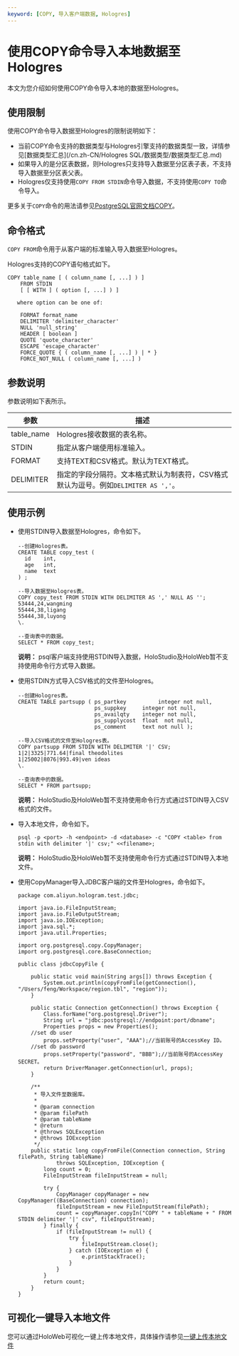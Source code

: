 ```yaml
---
keyword: [COPY, 导入客户端数据, Hologres]
---
```


# 使用COPY命令导入本地数据至Hologres

本文为您介绍如何使用COPY命令导入本地的数据至Hologres。

## 使用限制

使用COPY命令导入数据至Hologres的限制说明如下：

-   当前COPY命令支持的数据类型与Hologres引擎支持的数据类型一致，详情参见[数据类型汇总](/cn.zh-CN/Hologres SQL/数据类型/数据类型汇总.md)
-   如果导入的是分区表数据，则Hologres只支持导入数据至分区表子表，不支持导入数据至分区表父表。
-   Hologres仅支持使用`COPY FROM STDIN`命令导入数据，不支持使用`COPY TO`命令导入。

更多关于`COPY`命令的用法请参见[PostgreSQL官网文档COPY](https://www.postgresql.org/docs/9.2/sql-copy.html)。

## 命令格式

`COPY FROM`命令用于从客户端的标准输入导入数据至Hologres。

Hologres支持的COPY语句格式如下。

```
COPY table_name [ ( column_name [, ...] ) ]
    FROM STDIN
    [ [ WITH ] ( option [, ...] ) ]

   where option can be one of:

    FORMAT format_name
    DELIMITER 'delimiter_character'
    NULL 'null_string'
    HEADER [ boolean ]
    QUOTE 'quote_character'
    ESCAPE 'escape_character'
    FORCE_QUOTE { ( column_name [, ...] ) | * }
    FORCE_NOT_NULL ( column_name [, ...] )
```

## 参数说明

参数说明如下表所示。

|参数|描述|
|--|--|
|table\_name|Hologres接收数据的表名称。|
|STDIN|指定从客户端使用标准输入。|
|FORMAT|支持TEXT和CSV格式。默认为TEXT格式。 |
|DELIMITER|指定的字段分隔符。文本格式默认为制表符，CSV格式默认为逗号。例如`DELIMITER AS ','`。 |

## 使用示例

-   使用STDIN导入数据至Hologres，命令如下。

    ```
    --创建Hologres表。
    CREATE TABLE copy_test (
      id    int,
      age   int,
      name  text
    ) ;
    
    --导入数据至Hologres表。
    COPY copy_test FROM STDIN WITH DELIMITER AS ',' NULL AS '';
    53444,24,wangming
    55444,38,ligang
    55444,38,luyong
    \.
    
    --查询表中的数据。
    SELECT * FROM copy_test;
    ```

    **说明：** psql客户端支持使用STDIN导入数据，HoloStudio及HoloWeb暂不支持使用命令行方式导入数据。

-   使用STDIN方式导入CSV格式的文件至Hologres。

    ```
    --创建Hologres表。
    CREATE TABLE partsupp ( ps_partkey          integer not null,
                            ps_suppkey     integer not null,
                            ps_availqty    integer not null,     
                            ps_supplycost  float  not null,
                            ps_comment     text not null );
    
    --导入CSV格式的文件至Hologres表。
    COPY partsupp FROM STDIN WITH DELIMITER '|' CSV;  
    1|2|3325|771.64|final theodolites 
    1|25002|8076|993.49|ven ideas
    \.
    
    --查询表中的数据。
    SELECT * FROM partsupp;
    ```

    **说明：** HoloStudio及HoloWeb暂不支持使用命令行方式通过STDIN导入CSV格式的文件。

-   导入本地文件，命令如下。

    ```
    psql -p <port> -h <endpoint> -d <database> -c "COPY <table> from stdin with delimiter '|' csv;" <<filename>;
    ```

    **说明：** HoloStudio及HoloWeb暂不支持使用命令行方式通过STDIN导入本地文件。

-   使用CopyManager导入JDBC客户端的文件至Hologres，命令如下。

    ```
    package com.aliyun.hologram.test.jdbc;
    
    import java.io.FileInputStream;
    import java.io.FileOutputStream;
    import java.io.IOException;
    import java.sql.*;
    import java.util.Properties;
    
    import org.postgresql.copy.CopyManager;
    import org.postgresql.core.BaseConnection;
    
    public class jdbcCopyFile {
    
        public static void main(String args[]) throws Exception {
            System.out.println(copyFromFile(getConnection(), "/Users/feng/Workspace/region.tbl", "region"));
        }
    
        public static Connection getConnection() throws Exception {
            Class.forName("org.postgresql.Driver");
            String url = "jdbc:postgresql://endpoint:port/dbname";
            Properties props = new Properties();
        //set db user
            props.setProperty("user", "AAA");//当前账号的AccessKey ID。
        //set db password
            props.setProperty("password", "BBB");//当前账号的AccessKey SECRET。
            return DriverManager.getConnection(url, props);
        }
    
        /**
         * 导入文件至数据库。
         * 
         * @param connection
         * @param filePath
         * @param tableName
         * @return
         * @throws SQLException
         * @throws IOException
         */
        public static long copyFromFile(Connection connection, String filePath, String tableName)
                throws SQLException, IOException {
            long count = 0;
            FileInputStream fileInputStream = null;
    
            try {
                CopyManager copyManager = new CopyManager((BaseConnection) connection);
                fileInputStream = new FileInputStream(filePath);
                count = copyManager.copyIn("COPY " + tableName + " FROM STDIN delimiter '|' csv", fileInputStream);
            } finally {
                if (fileInputStream != null) {
                    try {
                        fileInputStream.close();
                    } catch (IOException e) {
                        e.printStackTrace();
                    }
                }
            }
            return count;
        }
    }
    ```


## 可视化一键导入本地文件

您可以通过HoloWeb可视化一键上传本地文件，具体操作请参见[一键上传本地文件](/cn.zh-CN/连接开发工具/HoloWeb/系统管理/数据同步/一键上传本地文件.md)

